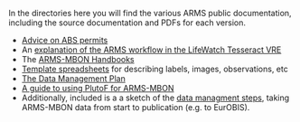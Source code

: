 In the directories here you will find the various ARMS public documentation, including the source documentation and PDFs for each version.
* [Advice on ABS permits](https://github.com/arms-mbon/documentation/tree/main/abs_advice)
* An [explanation of the ARMS workflow in the LifeWatch Tesseract VRE](https://github.com/arms-mbon/documentation/tree/main/arms_in_tesseract)
* The [ARMS-MBON Handbooks](https://github.com/arms-mbon/documentation/tree/main/armsmbon_handbook)
* [Template spreadsheets](https://github.com/arms-mbon/documentation/tree/main/data_entry_templates) for describing labels, images, observations, etc
* [The Data Management Plan](https://github.com/arms-mbon/documentation/tree/main/dmp)
* [A guide to using PlutoF for ARMS-MBON](https://github.com/arms-mbon/documentation/tree/main/plutof_guide)
* Additionally, included is a a sketch of the [data managment steps](https://github.com/arms-mbon/documentation/blob/main/ARMS-MBON_data_management.pdf), taking ARMS-MBON data from start to publication (e.g. to EurOBIS). 
